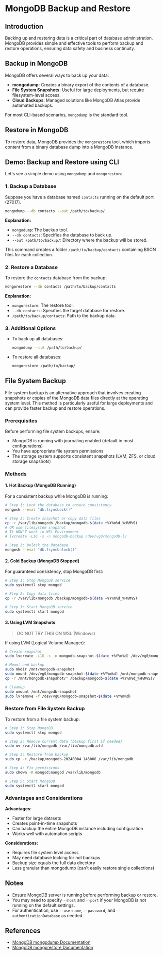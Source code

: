 # MongoDB Backup and Restore

## Introduction

Backing up and restoring data is a critical part of database administration. MongoDB provides simple and effective tools to perform backup and restore operations, ensuring data safety and business continuity.

## Backup in MongoDB

MongoDB offers several ways to back up your data:

- **mongodump**: Creates a binary export of the contents of a database.
- **File System Snapshots**: Useful for large deployments, but require filesystem-level access.
- **Cloud Backups**: Managed solutions like MongoDB Atlas provide automated backups.

For most CLI-based scenarios, `mongodump` is the standard tool.

## Restore in MongoDB

To restore data, MongoDB provides the `mongorestore` tool, which imports content from a binary database dump into a MongoDB instance.

## Demo: Backup and Restore using CLI

Let's see a simple demo using `mongodump` and `mongorestore`.

### 1. Backup a Database

Suppose you have a database named `contacts` running on the default port (27017).

```sh
mongodump --db contacts --out /path/to/backup/
```

**Explanation:**
- `mongodump`: The backup tool.
- `--db contacts`: Specifies the database to back up.
- `--out /path/to/backup/`: Directory where the backup will be stored.

This command creates a folder `/path/to/backup/contacts` containing BSON files for each collection.

### 2. Restore a Database

To restore the `contacts` database from the backup:

```sh
mongorestore --db contacts /path/to/backup/contacts
```

**Explanation:**
- `mongorestore`: The restore tool.
- `--db contacts`: Specifies the target database for restore.
- `/path/to/backup/contacts`: Path to the backup data.

### 3. Additional Options

- To back up all databases:
  ```sh
  mongodump --out /path/to/backup/
  ```
- To restore all databases:
  ```sh
  mongorestore /path/to/backup/
  ```

## File System Backup

File system backup is an alternative approach that involves creating snapshots or copies of the MongoDB data files directly at the operating system level. This method is particularly useful for large deployments and can provide faster backup and restore operations.

### Prerequisites

Before performing file system backups, ensure:
- MongoDB is running with journaling enabled (default in most configurations)
- You have appropriate file system permissions
- The storage system supports consistent snapshots (LVM, ZFS, or cloud storage snapshots)

### Methods

#### 1. Hot Backup (MongoDB Running)

For a consistent backup while MongoDB is running:

```sh
# Step 1: Lock the database to ensure consistency
mongosh --eval "db.fsyncLock()"

# Step 2: Create snapshot or copy data files
cp -r /var/lib/mongodb /backup/mongodb-$(date +%Y%m%d_%H%M%S)
# OR use filesystem snapshot
# It WON'T work in WSL Environment 
# lvcreate -L1G -s -n mongodb-backup /dev/vg0/mongodb-lv

# Step 3: Unlock the database
mongosh --eval "db.fsyncUnlock()"
```

#### 2. Cold Backup (MongoDB Stopped)

For guaranteed consistency, stop MongoDB first:

```sh
# Step 1: Stop MongoDB service
sudo systemctl stop mongod

# Step 2: Copy data files
cp -r /var/lib/mongodb /backup/mongodb-$(date +%Y%m%d_%H%M%S)

# Step 3: Start MongoDB service
sudo systemctl start mongod
```

#### 3. Using LVM Snapshots

> DO NOT TRY THIS ON WSL (Windows)

If using LVM (Logical Volume Manager):

```sh
# Create snapshot
sudo lvcreate -L1G -s -n mongodb-snapshot-$(date +%Y%m%d) /dev/vg0/mongodb-lv

# Mount and backup
sudo mkdir /mnt/mongodb-snapshot
sudo mount /dev/vg0/mongodb-snapshot-$(date +%Y%m%d) /mnt/mongodb-snapshot
cp -r /mnt/mongodb-snapshot/* /backup/mongodb-$(date +%Y%m%d_%H%M%S)/

# Cleanup
sudo umount /mnt/mongodb-snapshot
sudo lvremove -f /dev/vg0/mongodb-snapshot-$(date +%Y%m%d)
```

### Restore from File System Backup

To restore from a file system backup:

```sh
# Step 1: Stop MongoDB
sudo systemctl stop mongod

# Step 2: Remove current data (backup first if needed)
sudo mv /var/lib/mongodb /var/lib/mongodb.old

# Step 3: Restore from backup
sudo cp -r /backup/mongodb-20240804_143000 /var/lib/mongodb

# Step 4: Fix permissions
sudo chown -R mongod:mongod /var/lib/mongodb

# Step 5: Start MongoDB
sudo systemctl start mongod
```

### Advantages and Considerations

**Advantages:**
- Faster for large datasets
- Creates point-in-time snapshots
- Can backup the entire MongoDB instance including configuration
- Works well with automation scripts

**Considerations:**
- Requires file system level access
- May need database locking for hot backups
- Backup size equals the full data directory
- Less granular than mongodump (can't easily restore single collections)

## Notes

- Ensure MongoDB server is running before performing backup or restore.
- You may need to specify `--host` and `--port` if your MongoDB is not running on the default settings.
- For authentication, use `--username`, `--password`, and `--authenticationDatabase` as needed.

## References

- [MongoDB mongodump Documentation](https://www.mongodb.com/docs/database-tools/mongodump/)
- [MongoDB mongorestore Documentation](https://www.mongodb.com/docs/database-tools/mongorestore/)

